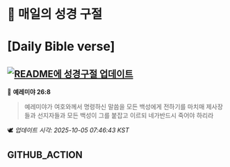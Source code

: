 # 🙏 매일의 성경 구절
# [Daily Bible verse]
## [![README에 성경구절 업데이트](https://github.com/DONGSUKA/first_test/actions/workflows/update-readme-bible.yml/badge.svg)](https://github.com/DONGSUKA/first_test/actions/workflows/update-readme-bible.yml)
<!-- START_BIBLE_VERSE -->
📖 **예레미야 26:8**
> 예레미야가 여호와께서 명령하신 말씀을 모든 백성에게 전하기를 마치매 제사장들과 선지자들과 모든 백성이 그를 붙잡고 이르되 네가반드시 죽어야 하리라

🕊️ _업데이트 시각: 2025-10-05 07:46:43 KST_
  <!-- END_BIBLE_VERSE -->
## GITHUB_ACTION
